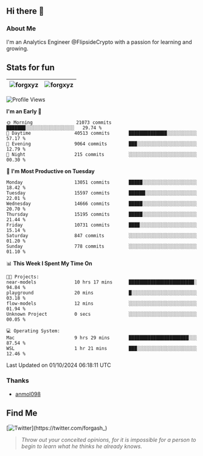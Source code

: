## Hi there 👋

### About Me

I'm an Analytics Engineer @FlipsideCrypto with a passion for learning and growing.
  
## Stats for fun

| <img align="center" src="https://github-readme-streak-stats.herokuapp.com/?user=forgxyz&theme=tokyonight" alt="forgxyz" /> | <img align="center" src="https://github-readme-stats.vercel.app/api?username=forgxyz&theme=tokyonight&show_icons=true" alt="forgxyz" /> |
| ------------- |------------- |


<!--START_SECTION:waka-->
![Profile Views](http://img.shields.io/badge/Profile%20Views-0-blue)

**I'm an Early 🐤** 

```text
🌞 Morning                21073 commits       ███████░░░░░░░░░░░░░░░░░░   29.74 % 
🌆 Daytime                40513 commits       ██████████████░░░░░░░░░░░   57.17 % 
🌃 Evening                9064 commits        ███░░░░░░░░░░░░░░░░░░░░░░   12.79 % 
🌙 Night                  215 commits         ░░░░░░░░░░░░░░░░░░░░░░░░░   00.30 % 
```
📅 **I'm Most Productive on Tuesday** 

```text
Monday                   13051 commits       █████░░░░░░░░░░░░░░░░░░░░   18.42 % 
Tuesday                  15597 commits       ██████░░░░░░░░░░░░░░░░░░░   22.01 % 
Wednesday                14666 commits       █████░░░░░░░░░░░░░░░░░░░░   20.70 % 
Thursday                 15195 commits       █████░░░░░░░░░░░░░░░░░░░░   21.44 % 
Friday                   10731 commits       ████░░░░░░░░░░░░░░░░░░░░░   15.14 % 
Saturday                 847 commits         ░░░░░░░░░░░░░░░░░░░░░░░░░   01.20 % 
Sunday                   778 commits         ░░░░░░░░░░░░░░░░░░░░░░░░░   01.10 % 
```


📊 **This Week I Spent My Time On** 

```text
🐱‍💻 Projects: 
near-models              10 hrs 17 mins      ████████████████████████░   94.84 % 
playground               20 mins             █░░░░░░░░░░░░░░░░░░░░░░░░   03.18 % 
flow-models              12 mins             ░░░░░░░░░░░░░░░░░░░░░░░░░   01.94 % 
Unknown Project          0 secs              ░░░░░░░░░░░░░░░░░░░░░░░░░   00.05 % 

💻 Operating System: 
Mac                      9 hrs 29 mins       ██████████████████████░░░   87.54 % 
WSL                      1 hr 21 mins        ███░░░░░░░░░░░░░░░░░░░░░░   12.46 % 
```


 Last Updated on 01/10/2024 06:18:11 UTC
<!--END_SECTION:waka-->

### Thanks
 - [anmol098](https://github.com/anmol098/waka-readme-stats/)
  
## Find Me
[![Twitter](https://img.shields.io/twitter/url/https/twitter.com/forgash_.svg?style=social&label=Follow%20%40forgash_)](https://twitter.com/forgash_)


> *Throw out your conceited opinions, for it is impossible for a person to begin to learn what he thinks he already knows.* 
